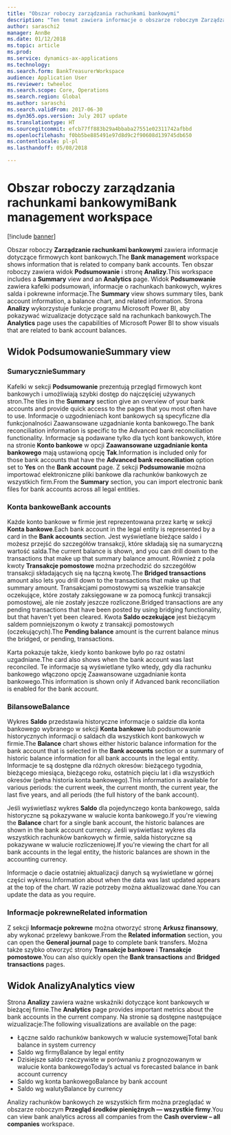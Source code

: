 ```yaml
---
title: "Obszar roboczy zarządzania rachunkami bankowymi"
description: "Ten temat zawiera informacje o obszarze roboczym Zarządzanie rachunkami bankowymi. Ten obszar roboczy pokazuje informacje dotyczące firmowych kont bankowych. Zawiera widok Podsumowanie i stronę Analizy. Widok Podsumowanie zawiera kafelki podsumowań, informacje o rachunkach bankowych, wykres salda i pokrewne informacje. Strona Analizy wykorzystuje funkcje programu Microsoft Power BI, aby pokazywać wizualizacje dotyczące sald na rachunkach bankowych."
author: saraschi2
manager: AnnBe
ms.date: 01/12/2018
ms.topic: article
ms.prod: 
ms.service: dynamics-ax-applications
ms.technology: 
ms.search.form: BankTreasurerWorkspace
audience: Application User
ms.reviewer: twheeloc
ms.search.scope: Core, Operations
ms.search.region: Global
ms.author: saraschi
ms.search.validFrom: 2017-06-30
ms.dyn365.ops.version: July 2017 update
ms.translationtype: HT
ms.sourcegitcommit: efcb77ff883b29a4bbaba27551e02311742afbbd
ms.openlocfilehash: f0bb5be885491e97d8d9c2f90608d139745db650
ms.contentlocale: pl-pl
ms.lasthandoff: 05/08/2018

---
```

# <a name="bank-management-workspace"></a><span data-ttu-id="8c340-106">Obszar roboczy zarządzania rachunkami bankowymi</span><span class="sxs-lookup"><span data-stu-id="8c340-106">Bank management workspace</span></span>

[!include [banner](../includes/banner.md)]

<span data-ttu-id="8c340-107">Obszar roboczy **Zarządzanie rachunkami bankowymi** zawiera informacje dotyczące firmowych kont bankowych.</span><span class="sxs-lookup"><span data-stu-id="8c340-107">The **Bank management** workspace shows information that is related to company bank accounts.</span></span> <span data-ttu-id="8c340-108">Ten obszar roboczy zawiera widok **Podsumowanie** i stronę **Analizy**.</span><span class="sxs-lookup"><span data-stu-id="8c340-108">This workspace includes a **Summary** view and an **Analytics** page.</span></span> <span data-ttu-id="8c340-109">Widok **Podsumowanie** zawiera kafelki podsumowań, informacje o rachunkach bankowych, wykres salda i pokrewne informacje.</span><span class="sxs-lookup"><span data-stu-id="8c340-109">The **Summary** view shows summary tiles, bank account information, a balance chart, and related information.</span></span> <span data-ttu-id="8c340-110">Strona **Analizy** wykorzystuje funkcje programu Microsoft Power BI, aby pokazywać wizualizacje dotyczące sald na rachunkach bankowych.</span><span class="sxs-lookup"><span data-stu-id="8c340-110">The **Analytics** page uses the capabilities of Microsoft Power BI to show visuals that are related to bank account balances.</span></span>

## <a name="summary-view"></a><span data-ttu-id="8c340-111">Widok Podsumowanie</span><span class="sxs-lookup"><span data-stu-id="8c340-111">Summary view</span></span>

### <a name="summary"></a><span data-ttu-id="8c340-112">Sumarycznie</span><span class="sxs-lookup"><span data-stu-id="8c340-112">Summary</span></span>

<span data-ttu-id="8c340-113">Kafelki w sekcji **Podsumowanie** prezentują przegląd firmowych kont bankowych i umożliwiają szybki dostęp do najczęściej używanych stron.</span><span class="sxs-lookup"><span data-stu-id="8c340-113">The tiles in the **Summary** section give an overview of your bank accounts and provide quick access to the pages that you most often have to use.</span></span> <span data-ttu-id="8c340-114">Informacje o uzgodnieniach kont bankowych są specyficzne dla funkcjonalności Zaawansowane uzgadnianie konta bankowego.</span><span class="sxs-lookup"><span data-stu-id="8c340-114">The bank reconciliation information is specific to the Advanced bank reconciliation functionality.</span></span> <span data-ttu-id="8c340-115">Informacje są podawane tylko dla tych kont bankowych, które na stronie **Konto bankowe** w opcji **Zaawansowane uzgadnianie konta bankowego** mają ustawioną opcję **Tak**.</span><span class="sxs-lookup"><span data-stu-id="8c340-115">Information is included only for those bank accounts that have the **Advanced bank reconciliation** option set to **Yes** on the **Bank account** page.</span></span> <span data-ttu-id="8c340-116">Z sekcji **Podsumowanie** można importować elektroniczne pliki bankowe dla rachunków bankowych ze wszystkich firm.</span><span class="sxs-lookup"><span data-stu-id="8c340-116">From the **Summary** section, you can import electronic bank files for bank accounts across all legal entities.</span></span>

### <a name="bank-accounts"></a><span data-ttu-id="8c340-117">Konta bankowe</span><span class="sxs-lookup"><span data-stu-id="8c340-117">Bank accounts</span></span>

<span data-ttu-id="8c340-118">Każde konto bankowe w firmie jest reprezentowana przez kartę w sekcji **Konta bankowe**.</span><span class="sxs-lookup"><span data-stu-id="8c340-118">Each bank account in the legal entity is represented by a card in the **Bank accounts** section.</span></span> <span data-ttu-id="8c340-119">Jest wyświetlane bieżące saldo i możesz przejść do szczegółów transakcji, które składają się na sumaryczną wartość salda.</span><span class="sxs-lookup"><span data-stu-id="8c340-119">The current balance is shown, and you can drill down to the transactions that make up that summary balance amount.</span></span> <span data-ttu-id="8c340-120">Również z pola kwoty **Transakcje pomostowe** można przechodzić do szczegółów transakcji składających się na łączną kwotę.</span><span class="sxs-lookup"><span data-stu-id="8c340-120">The **Bridged transactions** amount also lets you drill down to the transactions that make up that summary amount.</span></span> <span data-ttu-id="8c340-121">Transakcjami pomostowymi są wszelkie transakcje oczekujące, które zostały zaksięgowane w za pomocą funkcji transakcji pomostowej, ale nie zostały jeszcze rozliczone.</span><span class="sxs-lookup"><span data-stu-id="8c340-121">Bridged transactions are any pending transactions that have been posted by using bridging functionality, but that haven't yet been cleared.</span></span> <span data-ttu-id="8c340-122">Kwota **Saldo oczekujące** jest bieżącym saldem pomniejszonym o kwoty z transakcji pomostowych (oczekujących).</span><span class="sxs-lookup"><span data-stu-id="8c340-122">The **Pending balance** amount is the current balance minus the bridged, or pending, transactions.</span></span>

<span data-ttu-id="8c340-123">Karta pokazuje także, kiedy konto bankowe było po raz ostatni uzgadniane.</span><span class="sxs-lookup"><span data-stu-id="8c340-123">The card also shows when the bank account was last reconciled.</span></span> <span data-ttu-id="8c340-124">Te informacje są wyświetlane tylko wtedy, gdy dla rachunku bankowego włączono opcję Zaawansowane uzgadnianie konta bankowego.</span><span class="sxs-lookup"><span data-stu-id="8c340-124">This information is shown only if Advanced bank reconciliation is enabled for the bank account.</span></span>

### <a name="balance"></a><span data-ttu-id="8c340-125">Bilansowe</span><span class="sxs-lookup"><span data-stu-id="8c340-125">Balance</span></span>

<span data-ttu-id="8c340-126">Wykres **Saldo** przedstawia historyczne informacje o saldzie dla konta bankowego wybranego w sekcji **Konta bankowe** lub podsumowanie historycznych informacji o saldach dla wszystkich kont bankowych w firmie.</span><span class="sxs-lookup"><span data-stu-id="8c340-126">The **Balance** chart shows either historic balance information for the bank account that is selected in the **Bank accounts** section or a summary of historic balance information for all bank accounts in the legal entity.</span></span> <span data-ttu-id="8c340-127">Informacje te są dostępne dla różnych okresów: bieżącego tygodnia, bieżącego miesiąca, bieżącego roku, ostatnich pięciu lat i dla wszystkich okresów (pełna historia konta bankowego).</span><span class="sxs-lookup"><span data-stu-id="8c340-127">This information is available for various periods: the current week, the current month, the current year, the last five years, and all periods (the full history of the bank account).</span></span> 

<span data-ttu-id="8c340-128">Jeśli wyświetlasz wykres **Saldo** dla pojedynczego konta bankowego, salda historyczne są pokazywane w walucie konta bankowego.</span><span class="sxs-lookup"><span data-stu-id="8c340-128">If you're viewing the **Balance** chart for a single bank account, the historic balances are shown in the bank account currency.</span></span> <span data-ttu-id="8c340-129">Jeśli wyświetlasz wykres dla wszystkich rachunków bankowych w firmie, salda historyczne są pokazywane w walucie rozliczeniowej.</span><span class="sxs-lookup"><span data-stu-id="8c340-129">If you're viewing the chart for all bank accounts in the legal entity, the historic balances are shown in the accounting currency.</span></span>

<span data-ttu-id="8c340-130">Informacje o dacie ostatniej aktualizacji danych są wyświetlane w górnej części wykresu.</span><span class="sxs-lookup"><span data-stu-id="8c340-130">Information about when the data was last updated appears at the top of the chart.</span></span> <span data-ttu-id="8c340-131">W razie potrzeby można aktualizować dane.</span><span class="sxs-lookup"><span data-stu-id="8c340-131">You can update the data as you require.</span></span>

### <a name="related-information"></a><span data-ttu-id="8c340-132">Informacje pokrewne</span><span class="sxs-lookup"><span data-stu-id="8c340-132">Related information</span></span>

<span data-ttu-id="8c340-133">Z sekcji **Informacje pokrewne** można otworzyć stronę **Arkusz finansowy**, aby wykonać przelewy bankowe.</span><span class="sxs-lookup"><span data-stu-id="8c340-133">From the **Related information** section, you can open the **General journal** page to complete bank transfers.</span></span> <span data-ttu-id="8c340-134">Można także szybko otworzyć strony **Transakcje bankowe** i **Transakcje pomostowe**.</span><span class="sxs-lookup"><span data-stu-id="8c340-134">You can also quickly open the **Bank transactions** and **Bridged transactions** pages.</span></span>

## <a name="analytics-view"></a><span data-ttu-id="8c340-135">Widok Analizy</span><span class="sxs-lookup"><span data-stu-id="8c340-135">Analytics view</span></span>

<span data-ttu-id="8c340-136">Strona **Analizy** zawiera ważne wskaźniki dotyczące kont bankowych w bieżącej firmie.</span><span class="sxs-lookup"><span data-stu-id="8c340-136">The **Analytics** page provides important metrics about the bank accounts in the current company.</span></span> <span data-ttu-id="8c340-137">Na stronie są dostępne następujące wizualizacje:</span><span class="sxs-lookup"><span data-stu-id="8c340-137">The following visualizations are available on the page:</span></span>

-   <span data-ttu-id="8c340-138">Łączne saldo rachunków bankowych w walucie systemowej</span><span class="sxs-lookup"><span data-stu-id="8c340-138">Total bank balance in system currency</span></span>
-   <span data-ttu-id="8c340-139">Saldo wg firmy</span><span class="sxs-lookup"><span data-stu-id="8c340-139">Balance by legal entity</span></span>
-   <span data-ttu-id="8c340-140">Dzisiejsze saldo rzeczywiste w porównaniu z prognozowanym w walucie konta bankowego</span><span class="sxs-lookup"><span data-stu-id="8c340-140">Today’s actual vs forecasted balance in bank account currency</span></span>
-   <span data-ttu-id="8c340-141">Saldo wg konta bankowego</span><span class="sxs-lookup"><span data-stu-id="8c340-141">Balance by bank account</span></span>
-   <span data-ttu-id="8c340-142">Saldo wg waluty</span><span class="sxs-lookup"><span data-stu-id="8c340-142">Balance by currency</span></span>

<span data-ttu-id="8c340-143">Analizy rachunków bankowych ze wszystkich firm można przeglądać w obszarze roboczym **Przegląd środków pieniężnych — wszystkie firmy**.</span><span class="sxs-lookup"><span data-stu-id="8c340-143">You can view bank analytics across all companies from the **Cash overview – all companies** workspace.</span></span>

